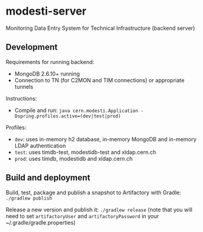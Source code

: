 # modesti-server

Monitoring Data Entry System for Technical Infrastructure (backend server)

## Development

Requirements for running backend:
* MongoDB 2.6.10+ running
* Connection to TN (for C2MON and TIM connections) or appropriate tunnels

Instructions:
* Compile and run: `java cern.modesti.Application -Dspring.profiles.active=(dev|test|prod)`

Profiles:
* `dev`: uses in-memory h2 database, in-memory MongoDB and in-memory LDAP authentication
* `test`: uses timdb-test, modestidb-test and xldap.cern.ch
* `prod`: uses timdb, modestidb and xldap.cern.ch

## Build and deployment

Build, test, package and publish a snapshot to Artifactory with Gradle: `./gradlew publish`

Release a new version and publish it: `./gradlew release` (note that you will need to set `artifactoryUser` and `artifactoryPassword` 
in your ~/.gradle/gradle.properties)